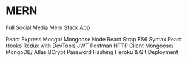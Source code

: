 # MERN
Full Social Media Mern Stack App

React 
Express
Mongo/ Mongoose
Node 
React Strap
ES6 Syntax
React Hooks 
Redux with DevTools
JWT 
Postman HTTP Client 
Mongoose/ MongoDB/ Atlas 
BCrypt Password Hashing 
Heroku & Git Deployment

